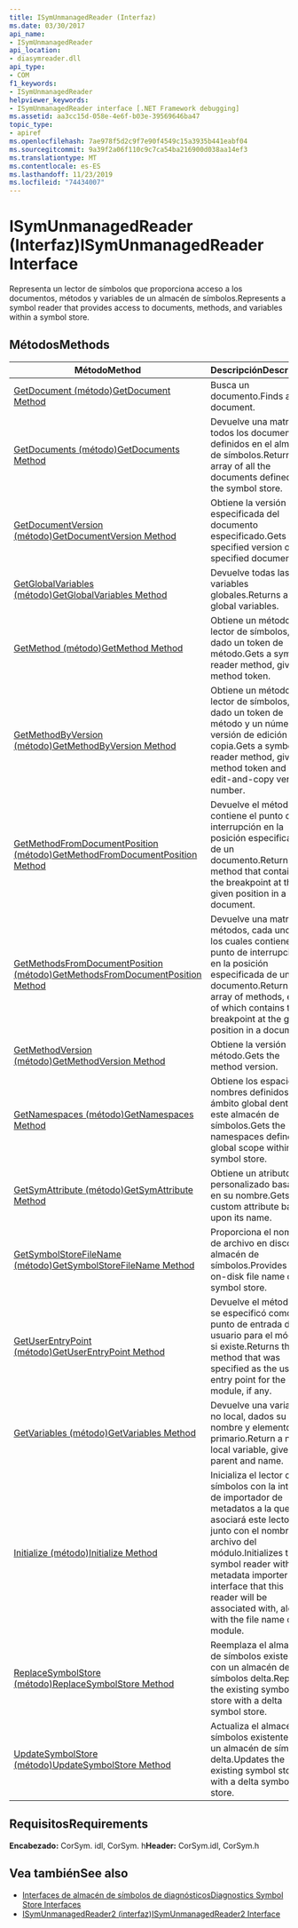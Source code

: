 ```yaml
---
title: ISymUnmanagedReader (Interfaz)
ms.date: 03/30/2017
api_name:
- ISymUnmanagedReader
api_location:
- diasymreader.dll
api_type:
- COM
f1_keywords:
- ISymUnmanagedReader
helpviewer_keywords:
- ISymUnmanagedReader interface [.NET Framework debugging]
ms.assetid: aa3cc15d-058e-4e6f-b03e-39569646ba47
topic_type:
- apiref
ms.openlocfilehash: 7ae978f5d2c9f7e90f4549c15a3935b441eabf04
ms.sourcegitcommit: 9a39f2a06f110c9c7ca54ba216900d038aa14ef3
ms.translationtype: MT
ms.contentlocale: es-ES
ms.lasthandoff: 11/23/2019
ms.locfileid: "74434007"
---
```

# <a name="isymunmanagedreader-interface"></a><span data-ttu-id="a1d28-102">ISymUnmanagedReader (Interfaz)</span><span class="sxs-lookup"><span data-stu-id="a1d28-102">ISymUnmanagedReader Interface</span></span>
<span data-ttu-id="a1d28-103">Representa un lector de símbolos que proporciona acceso a los documentos, métodos y variables de un almacén de símbolos.</span><span class="sxs-lookup"><span data-stu-id="a1d28-103">Represents a symbol reader that provides access to documents, methods, and variables within a symbol store.</span></span>  
  
## <a name="methods"></a><span data-ttu-id="a1d28-104">Métodos</span><span class="sxs-lookup"><span data-stu-id="a1d28-104">Methods</span></span>  
  
|<span data-ttu-id="a1d28-105">Método</span><span class="sxs-lookup"><span data-stu-id="a1d28-105">Method</span></span>|<span data-ttu-id="a1d28-106">Descripción</span><span class="sxs-lookup"><span data-stu-id="a1d28-106">Description</span></span>|  
|------------|-----------------|  
|[<span data-ttu-id="a1d28-107">GetDocument (método)</span><span class="sxs-lookup"><span data-stu-id="a1d28-107">GetDocument Method</span></span>](../../../../docs/framework/unmanaged-api/diagnostics/isymunmanagedreader-getdocument-method.md)|<span data-ttu-id="a1d28-108">Busca un documento.</span><span class="sxs-lookup"><span data-stu-id="a1d28-108">Finds a document.</span></span>|  
|[<span data-ttu-id="a1d28-109">GetDocuments (método)</span><span class="sxs-lookup"><span data-stu-id="a1d28-109">GetDocuments Method</span></span>](../../../../docs/framework/unmanaged-api/diagnostics/isymunmanagedreader-getdocuments-method.md)|<span data-ttu-id="a1d28-110">Devuelve una matriz de todos los documentos definidos en el almacén de símbolos.</span><span class="sxs-lookup"><span data-stu-id="a1d28-110">Returns an array of all the documents defined in the symbol store.</span></span>|  
|[<span data-ttu-id="a1d28-111">GetDocumentVersion (método)</span><span class="sxs-lookup"><span data-stu-id="a1d28-111">GetDocumentVersion Method</span></span>](../../../../docs/framework/unmanaged-api/diagnostics/isymunmanagedreader-getdocumentversion-method.md)|<span data-ttu-id="a1d28-112">Obtiene la versión especificada del documento especificado.</span><span class="sxs-lookup"><span data-stu-id="a1d28-112">Gets the specified version of the specified document.</span></span>|  
|[<span data-ttu-id="a1d28-113">GetGlobalVariables (método)</span><span class="sxs-lookup"><span data-stu-id="a1d28-113">GetGlobalVariables Method</span></span>](../../../../docs/framework/unmanaged-api/diagnostics/isymunmanagedreader-getglobalvariables-method.md)|<span data-ttu-id="a1d28-114">Devuelve todas las variables globales.</span><span class="sxs-lookup"><span data-stu-id="a1d28-114">Returns all global variables.</span></span>|  
|[<span data-ttu-id="a1d28-115">GetMethod (método)</span><span class="sxs-lookup"><span data-stu-id="a1d28-115">GetMethod Method</span></span>](../../../../docs/framework/unmanaged-api/diagnostics/isymunmanagedreader-getmethod-method.md)|<span data-ttu-id="a1d28-116">Obtiene un método del lector de símbolos, dado un token de método.</span><span class="sxs-lookup"><span data-stu-id="a1d28-116">Gets a symbol reader method, given a method token.</span></span>|  
|[<span data-ttu-id="a1d28-117">GetMethodByVersion (método)</span><span class="sxs-lookup"><span data-stu-id="a1d28-117">GetMethodByVersion Method</span></span>](../../../../docs/framework/unmanaged-api/diagnostics/isymunmanagedreader-getmethodbyversion-method.md)|<span data-ttu-id="a1d28-118">Obtiene un método del lector de símbolos, dado un token de método y un número de versión de edición y copia.</span><span class="sxs-lookup"><span data-stu-id="a1d28-118">Gets a symbol reader method, given a method token and an edit-and-copy version number.</span></span>|  
|[<span data-ttu-id="a1d28-119">GetMethodFromDocumentPosition (método)</span><span class="sxs-lookup"><span data-stu-id="a1d28-119">GetMethodFromDocumentPosition Method</span></span>](../../../../docs/framework/unmanaged-api/diagnostics/isymunmanagedreader-getmethodfromdocumentposition-method.md)|<span data-ttu-id="a1d28-120">Devuelve el método que contiene el punto de interrupción en la posición especificada de un documento.</span><span class="sxs-lookup"><span data-stu-id="a1d28-120">Returns the method that contains the breakpoint at the given position in a document.</span></span>|  
|[<span data-ttu-id="a1d28-121">GetMethodsFromDocumentPosition (método)</span><span class="sxs-lookup"><span data-stu-id="a1d28-121">GetMethodsFromDocumentPosition Method</span></span>](../../../../docs/framework/unmanaged-api/diagnostics/isymunmanagedreader-getmethodsfromdocumentposition-method.md)|<span data-ttu-id="a1d28-122">Devuelve una matriz de métodos, cada uno de los cuales contiene el punto de interrupción en la posición especificada de un documento.</span><span class="sxs-lookup"><span data-stu-id="a1d28-122">Returns an array of methods, each of which contains the breakpoint at the given position in a document.</span></span>|  
|[<span data-ttu-id="a1d28-123">GetMethodVersion (método)</span><span class="sxs-lookup"><span data-stu-id="a1d28-123">GetMethodVersion Method</span></span>](../../../../docs/framework/unmanaged-api/diagnostics/isymunmanagedreader-getmethodversion-method.md)|<span data-ttu-id="a1d28-124">Obtiene la versión del método.</span><span class="sxs-lookup"><span data-stu-id="a1d28-124">Gets the method version.</span></span>|  
|[<span data-ttu-id="a1d28-125">GetNamespaces (método)</span><span class="sxs-lookup"><span data-stu-id="a1d28-125">GetNamespaces Method</span></span>](../../../../docs/framework/unmanaged-api/diagnostics/isymunmanagedreader-getnamespaces-method.md)|<span data-ttu-id="a1d28-126">Obtiene los espacios de nombres definidos en el ámbito global dentro de este almacén de símbolos.</span><span class="sxs-lookup"><span data-stu-id="a1d28-126">Gets the namespaces defined at global scope within this symbol store.</span></span>|  
|[<span data-ttu-id="a1d28-127">GetSymAttribute (método)</span><span class="sxs-lookup"><span data-stu-id="a1d28-127">GetSymAttribute Method</span></span>](../../../../docs/framework/unmanaged-api/diagnostics/isymunmanagedreader-getsymattribute-method.md)|<span data-ttu-id="a1d28-128">Obtiene un atributo personalizado basado en su nombre.</span><span class="sxs-lookup"><span data-stu-id="a1d28-128">Gets a custom attribute based upon its name.</span></span>|  
|[<span data-ttu-id="a1d28-129">GetSymbolStoreFileName (método)</span><span class="sxs-lookup"><span data-stu-id="a1d28-129">GetSymbolStoreFileName Method</span></span>](../../../../docs/framework/unmanaged-api/diagnostics/isymunmanagedreader-getsymbolstorefilename-method.md)|<span data-ttu-id="a1d28-130">Proporciona el nombre de archivo en disco del almacén de símbolos.</span><span class="sxs-lookup"><span data-stu-id="a1d28-130">Provides the on-disk file name of the symbol store.</span></span>|  
|[<span data-ttu-id="a1d28-131">GetUserEntryPoint (método)</span><span class="sxs-lookup"><span data-stu-id="a1d28-131">GetUserEntryPoint Method</span></span>](../../../../docs/framework/unmanaged-api/diagnostics/isymunmanagedreader-getuserentrypoint-method.md)|<span data-ttu-id="a1d28-132">Devuelve el método que se especificó como punto de entrada del usuario para el módulo, si existe.</span><span class="sxs-lookup"><span data-stu-id="a1d28-132">Returns the method that was specified as the user entry point for the module, if any.</span></span>|  
|[<span data-ttu-id="a1d28-133">GetVariables (método)</span><span class="sxs-lookup"><span data-stu-id="a1d28-133">GetVariables Method</span></span>](../../../../docs/framework/unmanaged-api/diagnostics/isymunmanagedreader-getvariables-method.md)|<span data-ttu-id="a1d28-134">Devuelve una variable no local, dados su nombre y elemento primario.</span><span class="sxs-lookup"><span data-stu-id="a1d28-134">Return a non-local variable, given its parent and name.</span></span>|  
|[<span data-ttu-id="a1d28-135">Initialize (método)</span><span class="sxs-lookup"><span data-stu-id="a1d28-135">Initialize Method</span></span>](../../../../docs/framework/unmanaged-api/diagnostics/isymunmanagedreader-initialize-method.md)|<span data-ttu-id="a1d28-136">Inicializa el lector de símbolos con la interfaz de importador de metadatos a la que se asociará este lector, junto con el nombre de archivo del módulo.</span><span class="sxs-lookup"><span data-stu-id="a1d28-136">Initializes the symbol reader with the metadata importer interface that this reader will be associated with, along with the file name of the module.</span></span>|  
|[<span data-ttu-id="a1d28-137">ReplaceSymbolStore (método)</span><span class="sxs-lookup"><span data-stu-id="a1d28-137">ReplaceSymbolStore Method</span></span>](../../../../docs/framework/unmanaged-api/diagnostics/isymunmanagedreader-replacesymbolstore-method.md)|<span data-ttu-id="a1d28-138">Reemplaza el almacén de símbolos existente con un almacén de símbolos delta.</span><span class="sxs-lookup"><span data-stu-id="a1d28-138">Replaces the existing symbol store with a delta symbol store.</span></span>|  
|[<span data-ttu-id="a1d28-139">UpdateSymbolStore (método)</span><span class="sxs-lookup"><span data-stu-id="a1d28-139">UpdateSymbolStore Method</span></span>](../../../../docs/framework/unmanaged-api/diagnostics/isymunmanagedreader-updatesymbolstore-method.md)|<span data-ttu-id="a1d28-140">Actualiza el almacén de símbolos existente con un almacén de símbolos delta.</span><span class="sxs-lookup"><span data-stu-id="a1d28-140">Updates the existing symbol store with a delta symbol store.</span></span>|  
  
## <a name="requirements"></a><span data-ttu-id="a1d28-141">Requisitos</span><span class="sxs-lookup"><span data-stu-id="a1d28-141">Requirements</span></span>  
 <span data-ttu-id="a1d28-142">**Encabezado:** CorSym. idl, CorSym. h</span><span class="sxs-lookup"><span data-stu-id="a1d28-142">**Header:** CorSym.idl, CorSym.h</span></span>  
  
## <a name="see-also"></a><span data-ttu-id="a1d28-143">Vea también</span><span class="sxs-lookup"><span data-stu-id="a1d28-143">See also</span></span>

- [<span data-ttu-id="a1d28-144">Interfaces de almacén de símbolos de diagnósticos</span><span class="sxs-lookup"><span data-stu-id="a1d28-144">Diagnostics Symbol Store Interfaces</span></span>](../../../../docs/framework/unmanaged-api/diagnostics/diagnostics-symbol-store-interfaces.md)
- [<span data-ttu-id="a1d28-145">ISymUnmanagedReader2 (interfaz)</span><span class="sxs-lookup"><span data-stu-id="a1d28-145">ISymUnmanagedReader2 Interface</span></span>](../../../../docs/framework/unmanaged-api/diagnostics/isymunmanagedreader2-interface.md)
